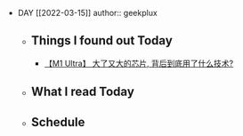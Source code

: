 - DAY [[2022-03-15]]
  author:: geekplux
	- ## Things I found out Today
		- [【M1 Ultra】 大了又大的芯片, 背后到底用了什么技术?](https://youtu.be/6qTYCp8tAQI)
	- ## What I read Today
	- ## Schedule